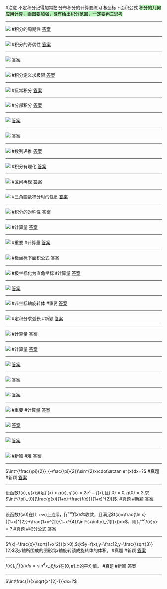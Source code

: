 
#注意 
不定积分记得加常数
分布积分的计算要练习
极坐标下面积公式
<mark style="background: #b8f3b8;">积分的几何应用计算，画图要加强，没有给出积分范围，一定要再三思考</mark>

---
![](附件/Pasted%20image%2020221006191634.png)
#积分的周期性
[答案](高数/答案.md#^md6hxt)

---
![](附件/Pasted%20image%2020221006192254.png)
#积分的奇偶性
[答案](高数/答案.md#^2d5cyi)

---
![](附件/Pasted%20image%2020221006193206.png)
[答案](高数/答案.md#^y54qjy)

---
![](附件/Pasted%20image%2020221006193552.png)
#积分定义求极限
[答案](高数/答案.md#^p7b336)

---
![](附件/Pasted%20image%2020221006193958.png)
#反常积分
[答案](高数/答案.md#^zpr8a6)

---
![](附件/Pasted%20image%2020221006195055.png)
#分部积分
[答案](高数/答案.md#^q55fp7)

---
 ![](附件/Pasted%20image%2020221006195608.png)
 [答案](高数/答案.md#^m41oz2)

---
![](附件/Pasted%20image%2020221006195937.png)
[答案](高数/答案.md#^v0ltyw)

---
![](附件/Pasted%20image%2020221006201145.png)
#数列递推
[答案](高数/答案.md#^p4fevz)

---
![](附件/Pasted%20image%2020221006201459.png)
#积分有理化
[答案](高数/答案.md#^exawqs)

---
![](附件/Pasted%20image%2020221006202053.png)
#区间再现
[答案](高数/答案.md#^308s98)

---

![](附件/Pasted%20image%2020221006203055.png)
#三角函数积分时的性质
[答案](高数/答案.md#^2w529v)

---
![](附件/Pasted%20image%2020221006203304.png)
#积分的对称性
[答案](高数/答案.md#^ybyhgx)

---
![](附件/Pasted%20image%2020221006204212.png)
#计算量
[答案](高数/答案.md#^hwg01j)

---
![](附件/Pasted%20image%2020221006204726.png)
#重要 #计算量
[答案](高数/答案.md#^nfkhi6)

---
![](附件/Pasted%20image%2020221006205904.png)
#极坐标下面积公式
[答案](高数/答案.md#^48dfa8)

---
![](附件/Pasted%20image%2020221006211129.png)
#极坐标化为直角坐标 #计算量
[答案](高数/答案.md#^119rmp)

---
![](附件/Pasted%20image%2020221006212102.png)
[答案](高数/答案.md#^zg3os0)

---
![](附件/Pasted%20image%2020221006212243.png)
#非坐标轴旋转体 #重要
[答案](高数/答案.md#^gvm44r)

---
![](附件/Pasted%20image%2020221006212842.png)
#定积分求弧长 #新颖
[答案](高数/答案.md#^wgswjs)

---
![](附件/Pasted%20image%2020221006213017.png)
#计算量
[答案](高数/答案.md#^47h8x9)

---
![](附件/Pasted%20image%2020221006213155.png)
#计算量
[答案](高数/答案.md#^r3oifd)

---
![](附件/Pasted%20image%2020221024094617.png)
[答案](高数/答案.md#^6901zh)

---
![](附件/Pasted%20image%2020221024094836.png)
[答案](高数/答案.md#^1xwks9)

---
![](附件/Pasted%20image%2020221024095713.png)
[答案](高数/答案.md#^2aa7bc)

---
![](附件/Pasted%20image%2020221024100348.png)
#重要 #计算量
[答案](高数/答案.md#^zn0b6o)

---
![](附件/Pasted%20image%2020221024101416.png)
[答案](高数/答案.md#^ggdz9e)

---
![](附件/Pasted%20image%2020221024101719.png)
[答案](高数/答案.md#^0g87cp)

---
![](附件/Pasted%20image%2020221024141438.png)
#新颖 #难
[答案](高数/答案.md#^5lnbut)

---
$\int^{\frac{\pi}{2}}_{-\frac{\pi}{2}}\sin^{2}x\cdot\arctan e^{x}dx=?$
#真题 #新颖 
[答案](高数/答案.md#^bvmnw2)

---
设函数$f(x),g(x)$满足$f'(x)=g(x),g'(x)=2e^{x}-f(x),$且$f(0)=0,g(0)=2,$求$\int^{\pi}_{0}[\frac{g(x)}{1+x}-\frac{f(x)}{(1+x)^{2}}]$.
#真题 #新颖 
[答案](高数/答案.md#^0a6rtw)

---
设函数$f(x0)$在$[1,+\infty)$上连续，$\int^{+\infty}_{1}f(x)dx$收敛，且满足$f(x)=\frac{\ln x}{(1+x)^{2}}+\frac{1+x^{2}}{1+x^{4}}\int^{+\infty}_{1}f(x))dx$，则$\int^{+\infty}_{1}f(x)dx=?$
#真题 #积分公式
[答案](高数/答案.md#^lbbyze)

---
$f(x)=\frac{x}{\sqrt{1+x^2}}(x>0),$求$y=f(x),y=\frac12,y=\frac{\sqrt{3}}{2}$及$y$轴所围成的图形绕$x$轴旋转锁成旋转体的体积。
#真题 #新颖 
[答案](高数/答案.md#^7n7xfb)

---
$f(x)\int^{x}_{0}f(u)du=\sin^4x,$求$f(x)$在$[0,\pi]$上的平均值。
#真题 #新颖 
[答案](高数/答案.md#^siod07)

---
$\int\frac{1}{x\sqrt{x^{2}-1}}dx=?$
